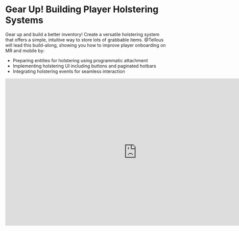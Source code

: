 # Gear Up! Building Player Holstering Systems

Gear up and build a better inventory! Create a versatile holstering system that offers a simple, intuitive way to store lots of grabbable items. @Tellous will lead this build-along, showing you how to improve player onboarding on MR and mobile by:

- Preparing entities for holstering using programmatic attachment
- Implementing holstering UI including buttons and paginated hotbars
- Integrating holstering events for seamless interaction

<iframe width="821" height="462" src="https://www.youtube.com/embed/y5kU1hHTuQU" title="Gear Up! Building Player Holstering Systems with Tellous" frameborder="0" allow="accelerometer; autoplay; clipboard-write; encrypted-media; gyroscope; picture-in-picture; web-share" referrerpolicy="strict-origin-when-cross-origin" allowfullscreen></iframe>
